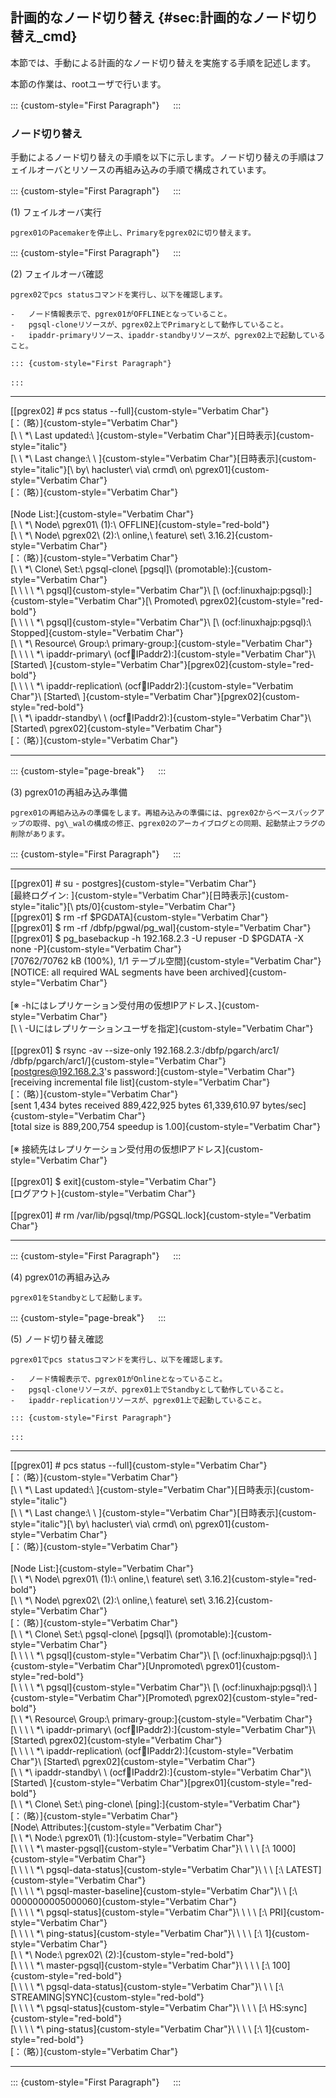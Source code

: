 計画的なノード切り替え {#sec:計画的なノード切り替え_cmd}
------------------

本節では、手動による計画的なノード切り替えを実施する手順を記述します。

本節の作業は、rootユーザで行います。

::: {custom-style="First Paragraph"}
　
:::

### ノード切り替え

手動によるノード切り替えの手順を以下に示します。ノード切り替えの手順はフェイルオーバとリソースの再組み込みの手順で構成されています。

::: {custom-style="First Paragraph"}
　
:::

(1) フェイルオーバ実行

    pgrex01のPacemakerを停止し、Primaryをpgrex02に切り替えます。

::: {custom-style="First Paragraph"}
　
:::

(2) フェイルオーバ確認

    pgrex02でpcs statusコマンドを実行し、以下を確認します。

    -   ノード情報表示で、pgrex01がOFFLINEとなっていること。
    -   pgsql-cloneリソースが、pgrex02上でPrimaryとして動作していること。
    -   ipaddr-primaryリソース、ipaddr-standbyリソースが、pgrex02上で起動していること。

    ::: {custom-style="First Paragraph"}
    　
    :::

  ------------------------------------------------------------------------
  [\[pgrex02\] # pcs status \-\-full]{custom-style="Verbatim Char"}\
  [：（略）]{custom-style="Verbatim Char"}\
  [\ \ \*\ Last updated:\ ]{custom-style="Verbatim Char"}[日時表示]{custom-style="italic"}\
  [\ \ \*\ Last change:\ \ ]{custom-style="Verbatim Char"}[日時表示]{custom-style="italic"}[\ by\ hacluster\ via\ crmd\ on\ pgrex01]{custom-style="Verbatim Char"}\
  [：（略）]{custom-style="Verbatim Char"}\
  \
  [Node List:]{custom-style="Verbatim Char"}\
  [\ \ \*\ Node\ pgrex01\ (1):\ OFFLINE]{custom-style="red-bold"}\
  [\ \ \*\ Node\ pgrex02\ (2):\ online,\ feature\ set\ 3.16.2]{custom-style="Verbatim Char"}\
  [：（略）]{custom-style="Verbatim Char"}\
  [\ \ \*\ Clone\ Set:\ pgsql\-clone\ \[pgsql\]\ (promotable):]{custom-style="Verbatim Char"}\
  [\ \ \ \ \*\ pgsql]{custom-style="Verbatim Char"}\	[\ (ocf:linuxhajp:pgsql):]{custom-style="Verbatim Char"}[\	Promoted\ pgrex02]{custom-style="red-bold"}\
  [\ \ \ \ \*\ pgsql]{custom-style="Verbatim Char"}\	[\ (ocf:linuxhajp:pgsql):\	Stopped]{custom-style="Verbatim Char"}\
  [\ \ \*\ Resource\ Group:\ primary\-group:]{custom-style="Verbatim Char"}\
  [\ \ \ \ \*\ ipaddr\-primary\	(ocf:heartbeat:IPaddr2):]{custom-style="Verbatim Char"}\	[Started\ ]{custom-style="Verbatim Char"}[pgrex02]{custom-style="red-bold"}\
  [\ \ \ \ \*\ ipaddr\-replication\	(ocf:heartbeat:IPaddr2):]{custom-style="Verbatim Char"}\	[Started\ ]{custom-style="Verbatim Char"}[pgrex02]{custom-style="red-bold"}\
  [\ \ \*\ ipaddr\-standby\	\	(ocf:heartbeat:IPaddr2):]{custom-style="Verbatim Char"}\	[Started\ pgrex02]{custom-style="Verbatim Char"}\
  [：（略）]{custom-style="Verbatim Char"}
  
  ------------------------------------------------------------------------

::: {custom-style="page-break"}
　
:::

(3) pgrex01の再組み込み準備

    pgrex01の再組み込みの準備をします。再組み込みの準備には、pgrex02からベースバックアップの取得、pg\_walの構成の修正、pgrex02のアーカイブログとの同期、起動禁止フラグの削除があります。

::: {custom-style="First Paragraph"}
　
:::

  ------------------------------------------------------------------------
  [\[pgrex01\] # su \- postgres]{custom-style="Verbatim Char"}\
  [最終ログイン: ]{custom-style="Verbatim Char"}[日時表示]{custom-style="italic"}[\ pts/0]{custom-style="Verbatim Char"}\
  [\[pgrex01\] \$ rm \-rf \$PGDATA]{custom-style="Verbatim Char"}\
  [\[pgrex01\] \$ rm \-rf /dbfp/pgwal/pg_wal]{custom-style="Verbatim Char"}\
  [\[pgrex01\] \$ pg_basebackup \-h 192.168.2.3 \-U repuser \-D \$PGDATA \-X none \-P]{custom-style="Verbatim Char"}\
  [70762/70762 kB (100%), 1/1 テーブル空間]{custom-style="Verbatim Char"}\
  [NOTICE:  all required WAL segments have been archived]{custom-style="Verbatim Char"}\
  \
  [※ \-hにはレプリケーション受付用の仮想IPアドレス、]{custom-style="Verbatim Char"}\
  [\ \ \-Uにはレプリケーションユーザを指定]{custom-style="Verbatim Char"}\
  \
  [\[pgrex01\] \$ rsync \-av \-\-size\-only 192.168.2.3:/dbfp/pgarch/arc1/ /dbfp/pgarch/arc1/]{custom-style="Verbatim Char"}\
  [postgres@192.168.2.3\'s password:]{custom-style="Verbatim Char"}\
  [receiving incremental file list]{custom-style="Verbatim Char"}\
  [：（略）]{custom-style="Verbatim Char"}\
  [sent 1,434 bytes  received 889,422,925 bytes  61,339,610.97 bytes/sec]{custom-style="Verbatim Char"}\
  [total size is 889,200,754  speedup is 1.00]{custom-style="Verbatim Char"}\
  \
  [※ 接続先はレプリケーション受付用の仮想IPアドレス]{custom-style="Verbatim Char"}\
  \
  [\[pgrex01\] \$ exit]{custom-style="Verbatim Char"}\
  [ログアウト]{custom-style="Verbatim Char"}\
  \
  [\[pgrex01\] # rm /var/lib/pgsql/tmp/PGSQL.lock]{custom-style="Verbatim Char"}

  ------------------------------------------------------------------------

::: {custom-style="First Paragraph"}
　
:::

(4) pgrex01の再組み込み

    pgrex01をStandbyとして起動します。

::: {custom-style="page-break"}
　
:::

(5) ノード切り替え確認

    pgrex01でpcs statusコマンドを実行し、以下を確認します。

    -   ノード情報表示で、pgrex01がOnlineとなっていること。
    -   pgsql-cloneリソースが、pgrex01上でStandbyとして動作していること。
    -   ipaddr-replicationリソースが、pgrex01上で起動していること。

    ::: {custom-style="First Paragraph"}
    　
    :::

  ------------------------------------------------------------------------
  [\[pgrex01\] # pcs status \-\-full]{custom-style="Verbatim Char"}\
  [：（略）]{custom-style="Verbatim Char"}\
  [\ \ \*\ Last updated:\ ]{custom-style="Verbatim Char"}[日時表示]{custom-style="italic"}\
  [\ \ \*\ Last change:\ \ ]{custom-style="Verbatim Char"}[日時表示]{custom-style="italic"}[\ by\ hacluster\ via\ crmd\ on\ pgrex01]{custom-style="Verbatim Char"}\
  [：（略）]{custom-style="Verbatim Char"}\
  \
  [Node List:]{custom-style="Verbatim Char"}\
  [\ \ \*\ Node\ pgrex01\ (1):\ online,\ feature\ set\ 3.16.2]{custom-style="red-bold"}\
  [\ \ \*\ Node\ pgrex02\ (2):\ online,\ feature\ set\ 3.16.2]{custom-style="Verbatim Char"}\
  [：（略）]{custom-style="Verbatim Char"}\
  [\ \ \*\ Clone\ Set:\ pgsql\-clone\ \[pgsql\]\ (promotable):]{custom-style="Verbatim Char"}\
  [\ \ \ \ \*\ pgsql]{custom-style="Verbatim Char"}\	[\ (ocf:linuxhajp:pgsql):\	]{custom-style="Verbatim Char"}[Unpromoted\ pgrex01]{custom-style="red-bold"}\
  [\ \ \ \ \*\ pgsql]{custom-style="Verbatim Char"}\	[\ (ocf:linuxhajp:pgsql):\	]{custom-style="Verbatim Char"}[Promoted\ pgrex02]{custom-style="red-bold"}\
  [\ \ \*\ Resource\ Group:\ primary\-group:]{custom-style="Verbatim Char"}\
  [\ \ \ \ \*\ ipaddr\-primary\	(ocf:heartbeat:IPaddr2):]{custom-style="Verbatim Char"}\	[Started\ pgrex02]{custom-style="Verbatim Char"}\
  [\ \ \ \ \*\ ipaddr\-replication\	(ocf:heartbeat:IPaddr2):]{custom-style="Verbatim Char"}\	[Started\ pgrex02]{custom-style="Verbatim Char"}\
  [\ \ \*\ ipaddr\-standby\	\	(ocf:heartbeat:IPaddr2):]{custom-style="Verbatim Char"}\	[Started\ ]{custom-style="Verbatim Char"}[pgrex01]{custom-style="red-bold"}\
  [\ \ \*\ Clone\ Set:\ ping\-clone\ \[ping\]:]{custom-style="Verbatim Char"}\
  [：（略）]{custom-style="Verbatim Char"}\
  [Node\ Attributes:]{custom-style="Verbatim Char"}\
  [\ \ \*\ Node:\ pgrex01\ (1):]{custom-style="Verbatim Char"}\
  [\ \ \ \ \*\ master\-pgsql]{custom-style="Verbatim Char"}\	\	\	\	[:\ 1000]{custom-style="Verbatim Char"}\
  [\ \ \ \ \*\ pgsql\-data\-status]{custom-style="Verbatim Char"}\	\	\	[:\ LATEST]{custom-style="Verbatim Char"}\
  [\ \ \ \ \*\ pgsql\-master\-baseline]{custom-style="Verbatim Char"}\	\	[:\ 0000000005000060]{custom-style="Verbatim Char"}\
  [\ \ \ \ \*\ pgsql\-status]{custom-style="Verbatim Char"}\	\	\	\	[:\ PRI]{custom-style="Verbatim Char"}\
  [\ \ \ \ \*\ ping\-status]{custom-style="Verbatim Char"}\	\	\	\	[:\ 1]{custom-style="Verbatim Char"}\
  [\ \ \*\ Node:\ pgrex02\ (2):]{custom-style="red-bold"}\
  [\ \ \ \ \*\ master\-pgsql]{custom-style="Verbatim Char"}\	\	\	\	[:\ 100]{custom-style="red-bold"}\
  [\ \ \ \ \*\ pgsql\-data\-status]{custom-style="Verbatim Char"}\	\	\	[:\ STREAMING|SYNC]{custom-style="red-bold"}\
  [\ \ \ \ \*\ pgsql\-status]{custom-style="Verbatim Char"}\	\	\	\	[:\ HS:sync]{custom-style="red-bold"}\
  [\ \ \ \ \*\ ping\-status]{custom-style="Verbatim Char"}\	\	\	\	[:\ 1]{custom-style="red-bold"}\
  [：（略）]{custom-style="Verbatim Char"}
  
  ------------------------------------------------------------------------

::: {custom-style="First Paragraph"}
　
:::

